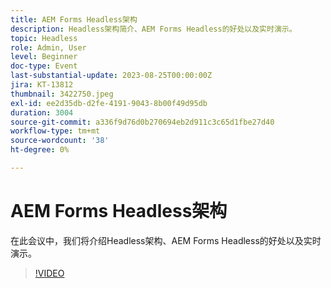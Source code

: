 ```yaml
---
title: AEM Forms Headless架构
description: Headless架构简介、AEM Forms Headless的好处以及实时演示。
topic: Headless
role: Admin, User
level: Beginner
doc-type: Event
last-substantial-update: 2023-08-25T00:00:00Z
jira: KT-13812
thumbnail: 3422750.jpeg
exl-id: ee2d35db-d2fe-4191-9043-8b00f49d95db
duration: 3004
source-git-commit: a336f9d76d0b270694eb2d911c3c65d1fbe27d40
workflow-type: tm+mt
source-wordcount: '38'
ht-degree: 0%

---
```


# AEM Forms Headless架构

在此会议中，我们将介绍Headless架构、AEM Forms Headless的好处以及实时演示。

>[!VIDEO](https://video.tv.adobe.com/v/3422750/?learn=on)

